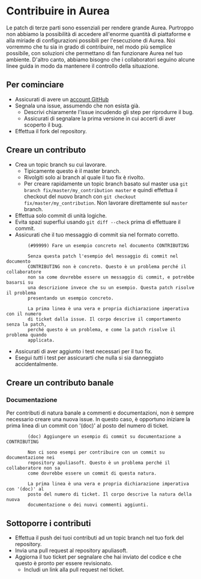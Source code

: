Contribuire in Aurea
====================

Le patch di terze parti sono essenziali per rendere grande Aurea. Purtroppo non abbiamo la possibilità di accedere all'enorme quantità di piattaforme e alla miriade di configurazioni possibili per l'esecuzione di Aurea. Noi vorremmo che tu sia in grado di contribuire, nel modo più semplice possibile, con soluzioni che permettano di fan funzionare Aurea nel tuo ambiente. D'altro canto, abbiamo bisogno che i collaboratori seguino alcune linee guida in modo da mantenere il controllo della situazione.

Per cominciare
--------------

* Assicurati di avere un [account GitHub](https://github.com/signup/free)
* Segnala una issue, assumendo che non esista già.
  * Descrivi chiaramente l'issue incudendo gli step per riprodurre il bug.
  * Assicurati di segnalare la prima versione in cui accerti di aver scoperto il bug.
* Effettua il fork del repository.

Creare un contributo
--------------------

* Crea un topic branch su cui lavorare.
  * Tipicamente questo è il master branch.
  * Rivolgiti solo ai branch al quale il tuo fix è rivolto.
  * Per creare rapidamente un topic branch basato sul master usa `git branch fix/master/my_contribution master` e quindi effettua il checkout del nuovo branch con `git checkout fix/master/my_contribution`. Non lavorare direttamente sul `master` branch.
* Effettua solo commit di unità logiche.
* Evita spazi superflui usando `git diff --check` prima di effettuare il commit.
* Assicurati che il tuo messaggio di commit sia nel formato corretto.

````
		(#99999) Fare un esempio concreto nel documento CONTRIBUTING

		Senza questa patch l'esempio del messaggio di commit nel documento
		CONTRIBUTING non è concreto. Questo è un problema perché il collaboratore
		non sa come dovrebbe essere un messaggio di commit, e potrebbe basarsi su
		una descrizione invece che su un esempio. Questa patch risolve il problema
		presentando un esempio concreto.

		La prima linea è una vera e propria dichiarazione imperativa con il numero
		di ticket dalla issue. Il corpo descrive il comportamento senza la patch,
		perché questo è un problema, e come la patch risolve il problema quando
		applicata.
````

* Assicurati di aver aggiunto i test necessari per il tuo fix.
* Esegui _tutti_ i test per assicurarti che nulla si sia danneggiato accidentalmente.

Creare un contributo banale
---------------------------

### Documentazione

Per contributi di natura banale a commenti e documentazioni, non è sempre necessario creare una nuova issue. In questo caso, è opportuno iniziare la prima linea di un commit con '(doc)' al posto del numero di ticket.

````
		(doc) Aggiungere un esempio di commit su documentazione a CONTRIBUTING

		Non ci sono esempi per contribuire con un commit su documentazione nei
		repository apuliasoft. Questo è un problema perché il collaboratore non sa
		come dovrebbe essere un commit di questa natura.

		La prima linea è una vera e propria dichiarazione imperativa con '(doc)' al
		posto del numero di ticket. Il corpo descrive la natura della nuova
		documentazione o dei nuovi commenti aggiunti.
````

Sottoporre i contributi
-----------------------

* Effettua il push dei tuoi contributi ad un topic branch nel tuo fork del repository.
* Invia una pull request al repository apuliasoft.
* Aggiorna il tuo ticket per segnalare che hai inviato del codice e che questo è pronto per essere revisionato.
  * Includi un link alla pull request nel ticket.
